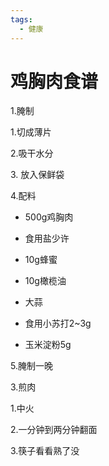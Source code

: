 ```yaml
---
tags:
  - 健康
---
```

# 鸡胸肉食谱

1\.腌制

1\.切成薄片

2\.吸干水分

3\. 放入保鲜袋

4\.配料

- 500g鸡胸肉

- 食用盐少许

- 10g蜂蜜

- 10g橄榄油

- 大蒜

- 食用小苏打2\~3g

- 玉米淀粉5g

5\.腌制一晚

3\.煎肉

1\.中火

2\.一分钟到两分钟翻面

3\.筷子看看熟了没